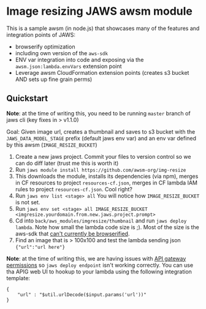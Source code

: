 # Image resizing JAWS awsm module

This is a sample awsm (in node.js) that showcases many of the features and integration points of JAWS:

*  browserify optimization
*  including own version of the `aws-sdk`
*  ENV var integration into code and exposing via the `awsm.json:lambda.envVars` extension point
*  Leverage awsm CloudFormation extension points (creates s3 bucket AND sets up fine grain perms)

## Quickstart

**Note**: at the time of writing this, you need to be running `master` branch of jaws cli (key fixes in > v1.1.0)

Goal: Given image url, creates a thumbnail and saves to s3 bucket with the `JAWS_DATA_MODEL_STAGE` prefix (default jaws env var) and an env var defined by this awsm (`IMAGE_RESIZE_BUCKET`)

1.  Create a new jaws project.  Commit your files to version control so we can do diff later (trust me this is worth it) 
1.  Run `jaws module install https://github.com/awsm-org/img-resize`
  1. This downloads the module, installs its dependencies (via npm), merges in CF resources to project `resources-cf.json`, merges in CF lambda IAM rules to project `resources-cf.json`. Cool right?
1.  Run `jaws env list <stage> all`  You will notice how `IMAGE_RESIZE_BUCKET` is not set.
1.  Run `jaws env set <stage> all IMAGE_RESIZE_BUCKET <imgresize.yourdomain.from.new.jaws.project.prompt>`
1.  Cd into `back/aws_modules/imgresize/thumbnail` and run `jaws deploy lambda`.  Note how small the lambda code size is ;). Most of the size is the aws-sdk that [can't currently be browserified](https://github.com/aws/aws-sdk-js/issues/696).
1.  Find an image that is > 100x100 and test the lambda sending json `{"url":"url here"}`

**Note**: at the time of writing this, we are having issues with [API gateway permissions](https://github.com/awslabs/aws-apigateway-swagger-importer/issues/41#issuecomment-143066855) so `jaws deploy endpoint` isn't working correctly.  You can use tha APIG web UI to hookup to your lambda using the following integration template:

```
{
    "url" : "$util.urlDecode($input.params('url'))"
}
```



